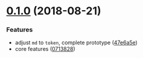 <a name="0.1.0"></a>
# [0.1.0](https://github.com/lbw/mark-to-json/compare/0713828...v0.1.0) (2018-08-21)


### Features

* adjust `md` to `token`, complete prototype ([47e6a5e](https://github.com/lbw/mark-to-json/commit/47e6a5e))
* core features ([0713828](https://github.com/lbw/mark-to-json/commit/0713828))



